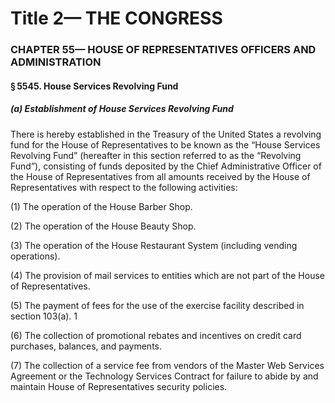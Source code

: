 
# Title 2— THE CONGRESS
### CHAPTER 55— HOUSE OF REPRESENTATIVES OFFICERS AND ADMINISTRATION
#### § 5545. House Services Revolving Fund
##### (a) Establishment of House Services Revolving Fund

There is hereby established in the Treasury of the United States a revolving fund for the House of Representatives to be known as the “House Services Revolving Fund” (hereafter in this section referred to as the “Revolving Fund”), consisting of funds deposited by the Chief Administrative Officer of the House of Representatives from all amounts received by the House of Representatives with respect to the following activities:

(1) The operation of the House Barber Shop.

(2) The operation of the House Beauty Shop.

(3) The operation of the House Restaurant System (including vending operations).

(4) The provision of mail services to entities which are not part of the House of Representatives.

(5) The payment of fees for the use of the exercise facility described in section 103(a). 1

(6) The collection of promotional rebates and incentives on credit card purchases, balances, and payments.

(7) The collection of a service fee from vendors of the Master Web Services Agreement or the Technology Services Contract for failure to abide by and maintain House of Representatives security policies.

